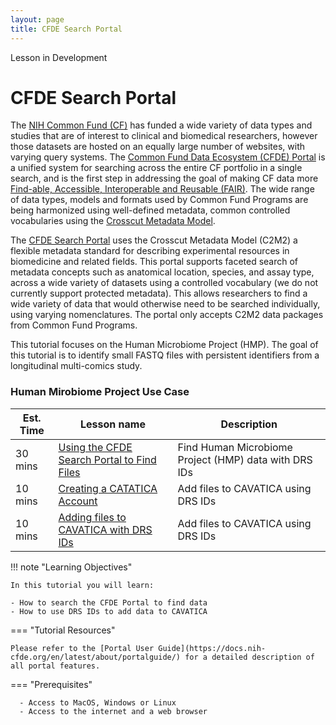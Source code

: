 ```yaml
---
layout: page
title: CFDE Search Portal
---
```


<div class="banner"><span class="banner-text">Lesson in Development</span></div>

# CFDE Search Portal

The [NIH Common Fund (CF)](https://commonfund.nih.gov) has funded a wide variety of data types and studies that are of interest to clinical and biomedical researchers, however those datasets are hosted on an equally large number of websites, with varying query systems. The [Common Fund Data Ecosystem (CFDE) Portal](https://app.nih-cfde.org) is a unified system for searching across the entire CF portfolio in a single search, and is the first step in addressing the goal of making CF data more [Find-able, Accessible, Interoperable and Reusable (FAIR)](https://www.nih-cfde.org/product/fair-cookbook/). The wide range of data types, models and formats used by Common Fund Programs are being harmonized using well-defined metadata, common controlled vocabularies using the [Crosscut Metadata Model](https://www.nih-cfde.org/product/cfde-c2m2/).

The [CFDE Search Portal](https://app.nih-cfde.org/) uses the Crosscut Metadata Model (C2M2) a flexible metadata standard for describing experimental resources in biomedicine and related fields. This portal supports faceted search of metadata concepts such as anatomical location, species, and assay type, across a wide variety of datasets using a controlled vocabulary (we do not currently support protected metadata). This allows researchers to find a wide variety of data that would otherwise need to be searched individually, using varying nomenclatures. The portal only accepts C2M2 data packages from Common Fund Programs.

This tutorial focuses on the Human Microbiome Project (HMP). The goal of this tutorial is to identify small FASTQ files with persistent identifiers from a longitudinal multi-comics study. 

### Human Mirobiome Project Use Case

Est. Time |  Lesson name | Description |
--- | --- | --- |
30 mins | [Using the CFDE Search Portal to Find Files](./CFDE-Portal/iHMP/find-export.md) | Find Human Microbiome Project (HMP) data with DRS IDs | 
10 mins | [Creating a CATATICA Account](./CFDE-Portal/iHMP/CAVATICA-create.md) | Add files to CAVATICA using DRS IDs |
10 mins | [Adding files to CAVATICA with DRS IDs](./CFDE-Portal/iHMP/CAVATICA-drs.md) | Add files to CAVATICA using DRS IDs |


!!! note "Learning Objectives"

    In this tutorial you will learn:

    - How to search the CFDE Portal to find data
    - How to use DRS IDs to add data to CAVATICA


=== "Tutorial Resources"

    Please refer to the [Portal User Guide](https://docs.nih-cfde.org/en/latest/about/portalguide/) for a detailed description of all portal features. 

=== "Prerequisites"

      - Access to MacOS, Windows or Linux
      - Access to the internet and a web browser
